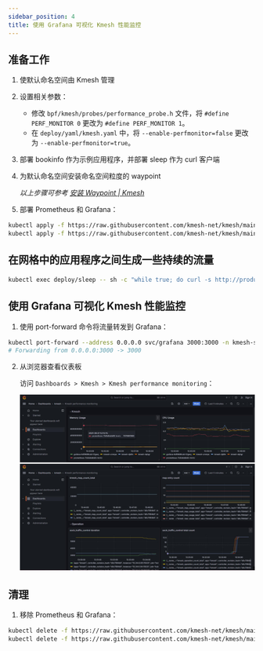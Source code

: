 ```yaml
---
sidebar_position: 4  
title: 使用 Grafana 可视化 Kmesh 性能监控  
---
```


## 准备工作

1. 使默认命名空间由 Kmesh 管理  
2. 设置相关参数：  
   - 修改 `bpf/kmesh/probes/performance_probe.h` 文件，将 `#define PERF_MONITOR 0` 更改为 `#define PERF_MONITOR 1`。  
   - 在 `deploy/yaml/kmesh.yaml` 中，将 `--enable-perfmonitor=false` 更改为 `--enable-perfmonitor=true`。  
3. 部署 bookinfo 作为示例应用程序，并部署 sleep 作为 curl 客户端  
4. 为默认命名空间安装命名空间粒度的 waypoint  

   *以上步骤可参考 [安装 Waypoint | Kmesh](#)*  

5. 部署 Prometheus 和 Grafana：  

```bash
kubectl apply -f https://raw.githubusercontent.com/kmesh-net/kmesh/main/samples/addons/prometheus.yaml
kubectl apply -f https://raw.githubusercontent.com/kmesh-net/kmesh/main/samples/addons/grafana.yaml
```

## 在网格中的应用程序之间生成一些持续的流量

```bash
kubectl exec deploy/sleep -- sh -c "while true; do curl -s http://productpage:9080/productpage | grep reviews-v.-; sleep 1; done"
```

## 使用 Grafana 可视化 Kmesh 性能监控

1. 使用 port-forward 命令将流量转发到 Grafana：  

```bash
kubectl port-forward --address 0.0.0.0 svc/grafana 3000:3000 -n kmesh-system
# Forwarding from 0.0.0.0:3000 -> 3000
```

2. 从浏览器查看仪表板  

   访问 `Dashboards > Kmesh > Kmesh performance monitoring`：  

    ![image](images/kmesh_deamon_monitoring.jpg)  
    ![image](images/kmesh_map_and_operation_monitoring.jpg)  

## 清理

1. 移除 Prometheus 和 Grafana：  

```bash
kubectl delete -f https://raw.githubusercontent.com/kmesh-net/kmesh/main/samples/addons/prometheus.yaml
kubectl delete -f https://raw.githubusercontent.com/kmesh-net/kmesh/main/samples/addons/grafana.yaml
```
